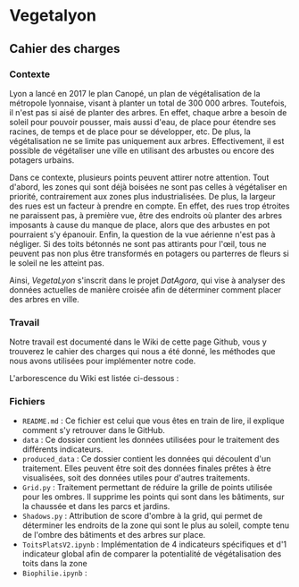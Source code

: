 # Vegetalyon

## Cahier des charges
### Contexte
Lyon a lancé en 2017 le plan Canopé, un plan de végétalisation de la métropole lyonnaise, visant à planter un total de 300 000 arbres. Toutefois, il n'est pas si aisé de planter des arbres. En effet, chaque arbre a besoin de soleil pour pouvoir pousser, mais aussi d'eau, de place pour étendre ses racines, de temps et de place pour se développer, etc.
De plus, la végétalisation ne se limite pas uniquement aux arbres. Effectivement, il est possible de végétaliser une ville en utilisant des arbustes ou encore des potagers urbains.

Dans ce contexte, plusieurs points peuvent attirer notre attention. Tout d'abord, les zones qui sont déjà boisées ne sont pas celles à végétaliser en priorité, contrairement aux zones plus industrialisées.
De plus, la largeur des rues est un facteur à prendre en compte. En effet, des rues trop étroites ne paraissent pas, à première vue, être des endroits où planter des arbres imposants à cause du manque de place, alors que des arbustes en pot pourraient s'y épanouir.
Enfin, la question de la vue aérienne n'est pas à négliger. Si des toits bétonnés ne sont pas attirants pour l'œil, tous ne peuvent pas non plus être transformés en potagers ou parterres de fleurs si le soleil ne les atteint pas.

Ainsi, *VegetaLyon* s'inscrit dans le projet *DatAgora*, qui vise à analyser des données actuelles de manière croisée afin de déterminer comment placer des arbres en ville.

### Travail
Notre travail est documenté dans le Wiki de cette page Github, vous y trouverez le cahier des charges qui nous a été donné, les méthodes que nous avons utilisées pour implémenter notre code.

L'arborescence du Wiki est listée ci-dessous :


### Fichiers
* `README.md` : Ce fichier est celui que vous êtes en train de lire, il explique comment s'y retrouver dans le GitHub.
* `data` : Ce dossier contient les données utilisées pour le traitement des différents indicateurs.
* `produced_data` : Ce dossier contient les données qui découlent d'un traitement. Elles peuvent être soit des données finales prêtes à être visualisées, soit des données utiles pour d'autres traitements.
* `Grid.py` : Traitement permettant de réduire la grille de points utilisée pour les ombres. Il supprime les points qui sont dans les bâtiments, sur la chaussée et dans les parcs et jardins.
* `Shadows.py` : Attribution de score d'ombre à la grid, qui permet de déterminer les endroits de la zone qui sont le plus au soleil, compte tenu de l'ombre des bâtiments et des arbres sur place.
* `ToitsPlatsV2.ipynb` : Implémentation de 4 indicateurs spécifiques et d'1 indicateur global afin de comparer la potentialité de végétalisation des toits dans la zone
* `Biophilie.ipynb` : 
